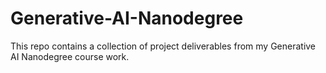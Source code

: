 # Generative-AI-Nanodegree
This repo contains a collection of project deliverables from my Generative AI Nanodegree course work.
